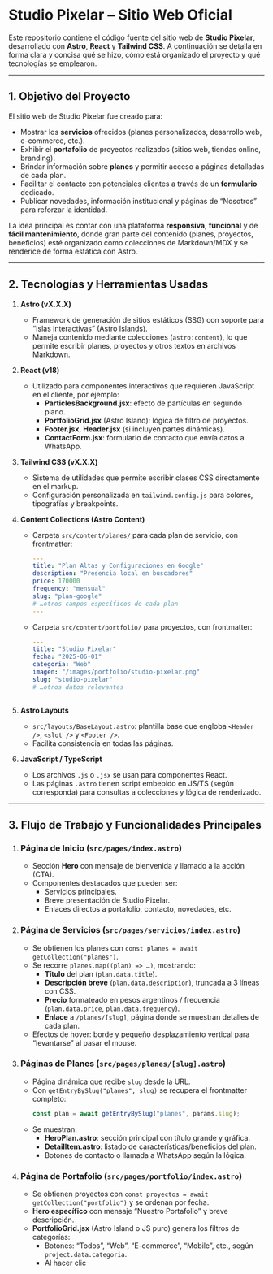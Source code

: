 # Studio Pixelar – Sitio Web Oficial

Este repositorio contiene el código fuente del sitio web de **Studio Pixelar**, desarrollado con **Astro**, **React** y **Tailwind CSS**. A continuación se detalla en forma clara y concisa qué se hizo, cómo está organizado el proyecto y qué tecnologías se emplearon.

---

## 1. Objetivo del Proyecto

El sitio web de Studio Pixelar fue creado para:

- Mostrar los **servicios** ofrecidos (planes personalizados, desarrollo web, e-commerce, etc.).
- Exhibir el **portafolio** de proyectos realizados (sitios web, tiendas online, branding).
- Brindar información sobre **planes** y permitir acceso a páginas detalladas de cada plan.
- Facilitar el contacto con potenciales clientes a través de un **formulario** dedicado.
- Publicar novedades, información institucional y páginas de “Nosotros” para reforzar la identidad.

La idea principal es contar con una plataforma **responsiva**, **funcional** y de **fácil mantenimiento**, donde gran parte del contenido (planes, proyectos, beneficios) esté organizado como colecciones de Markdown/MDX y se renderice de forma estática con Astro.

---

## 2. Tecnologías y Herramientas Usadas

1. **Astro (vX.X.X)**  
   - Framework de generación de sitios estáticos (SSG) con soporte para “Islas interactivas” (Astro Islands).  
   - Maneja contenido mediante colecciones (`astro:content`), lo que permite escribir planes, proyectos y otros textos en archivos Markdown.

2. **React (v18)**  
   - Utilizado para componentes interactivos que requieren JavaScript en el cliente, por ejemplo:
     - **ParticlesBackground.jsx**: efecto de partículas en segundo plano.
     - **PortfolioGrid.jsx** (Astro Island): lógica de filtro de proyectos.
     - **Footer.jsx**, **Header.jsx** (si incluyen partes dinámicas).
     - **ContactForm.jsx**: formulario de contacto que envía datos a WhatsApp.

3. **Tailwind CSS (vX.X.X)**  
   - Sistema de utilidades que permite escribir clases CSS directamente en el markup.  
   - Configuración personalizada en `tailwind.config.js` para colores, tipografías y breakpoints.

4. **Content Collections (Astro Content)**  
   - Carpeta `src/content/planes/` para cada plan de servicio, con frontmatter:  
     ```yaml
     ---
     title: "Plan Altas y Configuraciones en Google"
     description: "Presencia local en buscadores"
     price: 170000
     frequency: "mensual"
     slug: "plan-google"
     # …otros campos específicos de cada plan
     ---
     ```
   - Carpeta `src/content/portfolio/` para proyectos, con frontmatter:  
     ```yaml
     ---
     title: "Studio Pixelar"
     fecha: "2025-06-01"
     categoria: "Web"
     imagen: "/images/portfolio/studio-pixelar.png"
     slug: "studio-pixelar"
     # …otros datos relevantes
     ---
     ```

5. **Astro Layouts**  
   - `src/layouts/BaseLayout.astro`: plantilla base que engloba `<Header />`, `<slot />` y `<Footer />`.  
   - Facilita consistencia en todas las páginas.

6. **JavaScript / TypeScript**  
   - Los archivos `.js` o `.jsx` se usan para componentes React.  
   - Las páginas `.astro` tienen script embebido en JS/TS (según corresponda) para consultas a colecciones y lógica de renderizado.

---

## 3. Flujo de Trabajo y Funcionalidades Principales

1. ### Página de **Inicio** (`src/pages/index.astro`)
   - Sección **Hero** con mensaje de bienvenida y llamado a la acción (CTA).  
   - Componentes destacados que pueden ser:
     - Servicios principales.
     - Breve presentación de Studio Pixelar.
     - Enlaces directos a portafolio, contacto, novedades, etc.

2. ### Página de **Servicios** (`src/pages/servicios/index.astro`)
   - Se obtienen los planes con `const planes = await getCollection("planes")`.  
   - Se recorre `planes.map((plan) => …)`, mostrando:
     - **Título** del plan (`plan.data.title`).
     - **Descripción breve** (`plan.data.description`), truncada a 3 líneas con CSS.
     - **Precio** formateado en pesos argentinos / frecuencia (`plan.data.price`, `plan.data.frequency`).
     - **Enlace** a `/planes/[slug]`, página donde se muestran detalles de cada plan.
   - Efectos de hover: borde y pequeño desplazamiento vertical para “levantarse” al pasar el mouse.

3. ### Páginas de **Planes** (`src/pages/planes/[slug].astro`)
   - Página dinámica que recibe `slug` desde la URL.  
   - Con `getEntryBySlug("planes", slug)` se recupera el frontmatter completo:  
     ```ts
     const plan = await getEntryBySlug("planes", params.slug);
     ```
   - Se muestran:
     - **HeroPlan.astro**: sección principal con título grande y gráfica.
     - **DetailItem.astro**: listado de características/beneficios del plan.
     - Botones de contacto o llamada a WhatsApp según la lógica.

4. ### Página de **Portafolio** (`src/pages/portfolio/index.astro`)
   - Se obtienen proyectos con `const proyectos = await getCollection("portfolio")` y se ordenan por fecha.  
   - **Hero específico** con mensaje “Nuestro Portafolio” y breve descripción.  
   - **PortfolioGrid.jsx** (Astro Island o JS puro) genera los filtros de categorías:
     - Botones: “Todos”, “Web”, “E-commerce”, “Mobile”, etc., según `project.data.categoria`.
     - Al hacer clic



